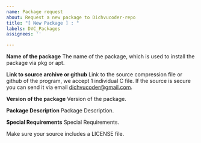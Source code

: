```yaml
---
name: Package request
about: Request a new package to Dichvucoder-repo
title: "[ New Package ] : "
labels: DVC_Packages
assignees: ''

---
```


**Name of the package**
The name of the package, which is used to install the package via pkg or apt.

**Link to source archive or github**
Link to the source compression file or github of the program, we accept 1 individual C file. If the source is secure you can send it via email dichvucoder@gmail.com.

**Version of the package**
Version of the package.

**Package Description**
Package Description.

**Special Requirements**
Special Requirements.

Make sure your source includes a LICENSE file.
